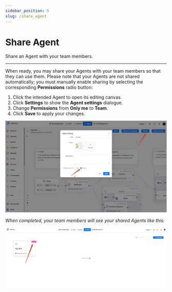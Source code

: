 ```yaml
---
sidebar_position: 5
slug: /share_agent
---
```


# Share Agent

Share an Agent with your team members.

---

When ready, you may share your Agents with your team members so that they can use them. Please note that your Agents are not shared automatically; you must manually enable sharing by selecting the corresponding **Permissions** radio button:

1. Click the intended Agent to open its editing canvas. 
2. Click **Settings** to show the **Agent settings** dialogue.
3. Change **Permissions** from **Only me** to **Team**.
4. Click **Save** to apply your changes.

![share_agent](https://raw.githubusercontent.com/infiniflow/ragflow-docs/main/images/share_agent.jpg)

*When completed, your team members will see your shared Agents like this:*

![shared_agent](https://raw.githubusercontent.com/infiniflow/ragflow-docs/main/images/shared_agent.jpg)